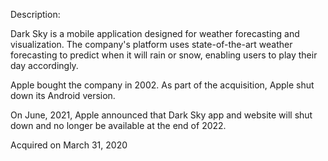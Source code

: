 Description:

Dark Sky is a mobile application designed for weather forecasting and visualization. The company's platform uses state-of-the-art weather forecasting to predict when it will rain or snow, enabling users to play their day accordingly.

Apple bought the company in 2002. As part of the acquisition, Apple shut down its Android version.

On June, 2021, Apple announced that Dark Sky app and website will shut down and no longer be available at the end of 2022.

Acquired on March 31, 2020